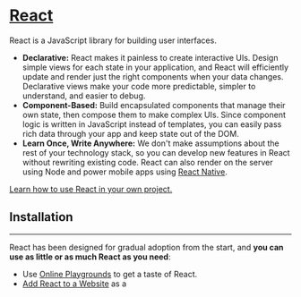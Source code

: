 # [React ](https://reactjs.org/) 

React is a JavaScript library for building user interfaces.
* **Declarative:** React makes it painless to create interactive UIs. Design simple views for each state in your application, and React will efficiently update and render just the right components when your data changes. Declarative views make your code more predictable, simpler to understand, and easier to debug.
* **Component-Based:** Build encapsulated components that manage their own state, then compose them to make complex UIs. Since component logic is written in JavaScript instead of templates, you can easily pass rich data through your app and keep state out of the DOM.
* **Learn Once, Write Anywhere:** We don't make assumptions about the rest of your technology stack, so you can develop new features in React without rewriting existing code. React can also render on the server using Node and power mobile apps using [React Native](https://reactnative.dev/).

[Learn how to use React in your own project.](https://reactjs.org/docs/getting-started.html)

## Installation ##
-------------
React has been designed for gradual adoption from the start, and **you can use as little or as much React as you need**:
* Use [Online Playgrounds](https://reactjs.org/docs/getting-started.html#online-playgrounds) to get a taste of React.
* [Add React to a Website](https://reactjs.org/docs/add-react-to-a-website.html) as a <script> tag in one minute.
* [Create a New React App](https://reactjs.org/docs/create-a-new-react-app.html) if you're looking for a powerful JavaScript toolchain.

You can use React as a <script> tag from a [CDN](https://reactjs.org/docs/cdn-links.html), or as a react package on [npm](https://www.npmjs.com/package/react).

## Documentation ##
--------------------
You can find the React documentation [on the website](https://reactjs.org/).

Check out the [Getting Started](https://reactjs.org/docs/getting-started.html) page for a quick overview.

The documentation is divided into several sections:
* [Tutorial](https://reactjs.org/tutorial/tutorial.html)
* [Main Concepts](https://reactjs.org/docs/hello-world.html)
* [Advanced Guides](https://reactjs.org/docs/jsx-in-depth.html)
* [API Reference](https://reactjs.org/docs/react-api.html)
* [Where to Get Support](https://reactjs.org/community/support.html)
* [Contributing Guide](https://reactjs.org/docs/how-to-contribute.html)

You can improve it by sending pull requests to [this repository](https://github.com/reactjs/reactjs.org).

## Examples ##
---------------
We have several examples [on the website](https://reactjs.org/). Here is the first one to get you started:

![](https://reactjs.org/)

This example will render "Hello Taylor" into a container on the page.

You'll notice that we used an HTML-like syntax; [we call it JSX](https://reactjs.org/docs/introducing-jsx.html). JSX is not required to use React, but it makes code more readable, and writing it feels like writing HTML. If you're using React as a <script> tag, read [this section](https://reactjs.org/docs/add-react-to-a-website.html#optional-try-react-with-jsx) on integrating JSX; otherwise, the [recommended JavaScript toolchains](https://reactjs.org/docs/create-a-new-react-app.html) handle it automatically.

## Contributing ##
--------------------
The main purpose of this repository is to continue evolving React core, making it faster and easier to use. Development of React happens in the open on GitHub, and we are grateful to the community for contributing bugfixes and improvements. Read below to learn how you can take part in improving React.

[Code of Conduct](https://github.com/facebook/react#code-of-conduct)
Facebook has adopted a Code of Conduct that we expect project participants to adhere to. Please read [the full text](https://opensource.facebook.com/code-of-conduct) so that you can understand what actions will and will not be tolerated.

[Contributing Guide](https://reactjs.org/docs/how-to-contribute.html)
Read our contributing guide to learn about our development process, how to propose bugfixes and improvements, and how to build and test your changes to React.

**Good First Issues**
To help you get your feet wet and get you familiar with our contribution process, we have a list of [good first issues](https://github.com/facebook/react/labels/good%20first%20issue) that contain bugs which have a relatively limited scope. This is a great place to get started.

**License**
React is [MIT licensed](https://github.com/facebook/react/blob/main/LICENSE).

为啥预览不能显示全部内容啊
didi


